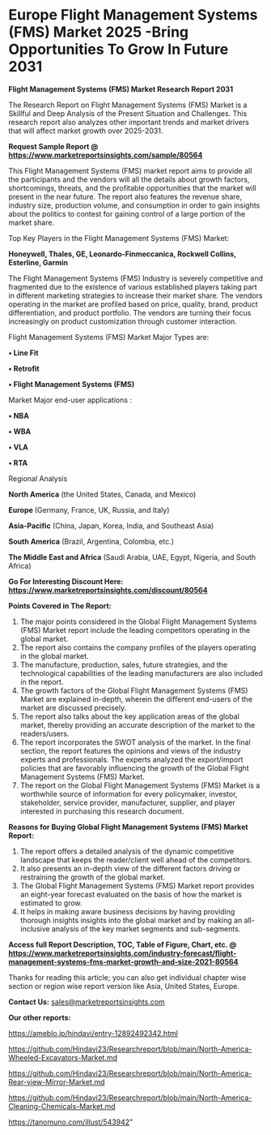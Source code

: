 # Europe Flight Management Systems (FMS) Market 2025 -Bring Opportunities To Grow In Future 2031

<strong>Flight Management Systems (FMS) Market Research Report 2031</strong>

The Research Report on Flight Management Systems (FMS) Market is a Skillful and Deep Analysis of the Present Situation and Challenges. This research report also analyzes other important trends and market drivers that will affect market growth over 2025-2031.

<strong>Request Sample Report @ <a href=https://www.marketreportsinsights.com/sample/80564>https://www.marketreportsinsights.com/sample/80564</a></strong>

This Flight Management Systems (FMS) market report aims to provide all the participants and the vendors will all the details about growth factors, shortcomings, threats, and the profitable opportunities that the market will present in the near future. The report also features the revenue share, industry size, production volume, and consumption in order to gain insights about the politics to contest for gaining control of a large portion of the market share.

Top Key Players in the Flight Management Systems (FMS) Market:

<strong>Honeywell, Thales, GE, Leonardo-Finmeccanica, Rockwell Collins, Esterline, Garmin</strong>

The Flight Management Systems (FMS) Industry is severely competitive and fragmented due to the existence of various established players taking part in different marketing strategies to increase their market share. The vendors operating in the market are profiled based on price, quality, brand, product differentiation, and product portfolio. The vendors are turning their focus increasingly on product customization through customer interaction.

Flight Management Systems (FMS) Market Major Types are:

<strong>• Line Fit

• Retrofit

• Flight Management Systems (FMS)</strong>

Market Major end-user applications :

<strong>• NBA

• WBA

• VLA

• RTA</strong>

Regional Analysis

</u><strong><b>North America</b></strong> (the United States, Canada, and Mexico)

<strong><b>Europe </b></strong>(Germany, France, UK, Russia, and Italy)

<strong><b>Asia-Pacific</b></strong> (China, Japan, Korea, India, and Southeast Asia)

<strong><b>South America</b></strong> (Brazil, Argentina, Colombia, etc.)

<strong><b>The Middle East and Africa</b></strong> (Saudi Arabia, UAE, Egypt, Nigeria, and South Africa)

<strong>Go For Interesting Discount Here: <a href=https://www.marketreportsinsights.com/discount/80564>https://www.marketreportsinsights.com/discount/80564</a></strong>

<strong>Points Covered in The Report:</strong>
<ol>
  <li>The major points considered in the Global Flight Management Systems (FMS) Market report include the leading competitors operating in the global market.</li>
  <li>The report also contains the company profiles of the players operating in the global market.</li>
  <li>The manufacture, production, sales, future strategies, and the technological capabilities of the leading manufacturers are also included in the report.</li>
  <li>The growth factors of the Global Flight Management Systems (FMS) Market are explained in-depth, wherein the different end-users of the market are discussed precisely.</li>
  <li>The report also talks about the key application areas of the global market, thereby providing an accurate description of the market to the readers/users.</li>
  <li>The report incorporates the SWOT analysis of the market. In the final section, the report features the opinions and views of the industry experts and professionals. The experts analyzed the export/import policies that are favorably influencing the growth of the Global Flight Management Systems (FMS) Market.</li>
  <li>The report on the Global Flight Management Systems (FMS) Market is a worthwhile source of information for every policymaker, investor, stakeholder, service provider, manufacturer, supplier, and player interested in purchasing this research document.</li>
</ol>
<strong>Reasons for Buying Global Flight Management Systems (FMS) Market Report:</strong>

<ol>
  <li>The report offers a detailed analysis of the dynamic competitive landscape that keeps the reader/client well ahead of the competitors.</li>
  <li>It also presents an in-depth view of the different factors driving or restraining the growth of the global market.</li>
  <li>The Global Flight Management Systems (FMS) Market report provides an eight-year forecast evaluated on the basis of how the market is estimated to grow.</li>
  <li>It helps in making aware business decisions by having providing thorough insights insights into the global market and by making an all-inclusive analysis of the key market segments and sub-segments.</li>
</ol>
<strong>Access full Report Description, TOC, Table of Figure, Chart, etc. @ <a href=https://www.marketreportsinsights.com/industry-forecast/flight-management-systems-fms-market-growth-and-size-2021-80564>https://www.marketreportsinsights.com/industry-forecast/flight-management-systems-fms-market-growth-and-size-2021-80564</a></strong>


Thanks for reading this article; you can also get individual chapter wise section or region wise report version like Asia, United States, Europe.

<strong>Contact Us:</strong>
sales@marketreportsinsights.com

<strong>Our other reports:</strong>

<a href=https://ameblo.jp/hindavi/entry-12892492342.html>https://ameblo.jp/hindavi/entry-12892492342.html</a>

<a href=https://github.com/Hindavi23/Researchreport/blob/main/North-America-Wheeled-Excavators-Market.md>https://github.com/Hindavi23/Researchreport/blob/main/North-America-Wheeled-Excavators-Market.md</a>

<a href=https://github.com/Hindavi23/Researchreport/blob/main/North-America-Rear-view-Mirror-Market.md>https://github.com/Hindavi23/Researchreport/blob/main/North-America-Rear-view-Mirror-Market.md</a>

<a href=https://github.com/Hindavi23/Researchreport/blob/main/North-America-Cleaning-Chemicals-Market.md>https://github.com/Hindavi23/Researchreport/blob/main/North-America-Cleaning-Chemicals-Market.md</a>

<a href=https://tanomuno.com/illust/543942>https://tanomuno.com/illust/543942</a>"
